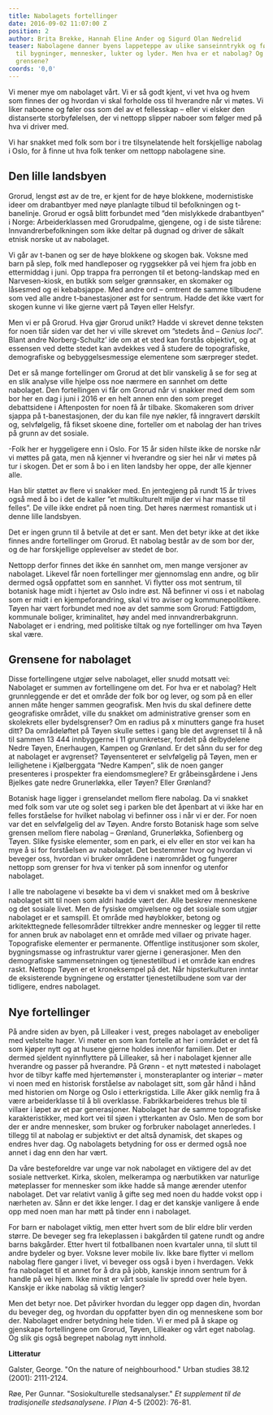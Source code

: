 ```yaml
---
title: Nabolagets fortellinger
date: 2016-09-02 11:07:00 Z
position: 2
author: Brita Brekke, Hannah Eline Ander og Sigurd Olan Nedrelid
teaser: Nabolagene danner byens lappeteppe av ulike sanseinntrykk og følelser knyttet
  til bygninger, mennesker, lukter og lyder. Men hva er et nabolag? Og hvor går egentlig
  grensene?
coords: '0,0'
---
```


Vi mener mye om nabolaget vårt. Vi er så godt kjent, vi vet hva og hvem som finnes der og hvordan vi skal forholde oss til hverandre når vi møtes. Vi liker naboene og føler oss som del av et fellesskap – eller vi elsker den distanserte storbyfølelsen, der vi nettopp slipper naboer som følger med på hva vi driver med.

Vi har snakket med folk som bor i tre tilsynelatende helt forskjellige nabolag i Oslo, for å finne ut hva folk tenker om nettopp nabolagene sine.

## Den lille landsbyen

Grorud, lengst øst av de tre, er kjent for de høye blokkene, modernistiske ideer om drabantbyer med nøye planlagte tilbud til befolkningen og t-banelinje. Grorud er også blitt forbundet med ”den mislykkede drabantbyen” i Norge: Arbeiderklassen med Grorudpalme, gjengene, og i de siste tiårene: Innvandrerbefolkningen som ikke deltar på dugnad og driver de såkalt etnisk norske ut av nabolaget.

Vi går av t-banen og ser de høye blokkene og skogen bak. Voksne med barn på slep, folk med handleposer og ryggsekker på vei hjem fra jobb en ettermiddag i juni. Opp trappa fra perrongen til et betong-landskap med en Narvesen-kiosk, en butikk som selger grønnsaker, en skomaker og låsesmed og ei kebabsjappe. Med andre ord – omtrent de samme tilbudene som ved alle andre t-banestasjoner øst for sentrum. Hadde det ikke vært for skogen kunne vi like gjerne vært på Tøyen eller Helsfyr.

Men vi er på Grorud. Hva gjør Grorud unikt? Hadde vi skrevet denne teksten for noen tiår siden var det her vi ville skrevet om ”stedets ånd – *Genius loci*”. Blant andre Norberg-Schultz’ ide om at et sted kan forstås objektivt, og at essensen ved dette stedet kan avdekkes ved å studere de topografiske, demografiske og bebyggelsesmessige elementene som særpreger stedet.

Det er så mange fortellinger om Grorud at det blir vanskelig å se for seg at en slik analyse ville hjelpe oss noe nærmere en sannhet om dette nabolaget. Den fortellingen vi får om Grorud når vi snakker med dem som bor her en dag i juni i 2016 er en helt annen enn den som preget debattsidene i Aftenposten for noen få år tilbake. Skomakeren som driver sjappa på t-banestasjonen, der du kan file nye nøkler, få inngravert dørskilt og, selvfølgelig, få fikset skoene dine, forteller om et nabolag der han trives på grunn av det sosiale.

-Folk her er hyggeligere enn i Oslo. For 15 år siden hilste ikke de norske når vi møttes på gata, men nå kjenner vi hverandre og sier hei når vi møtes på tur i skogen. Det er som å bo i en liten landsby her oppe, der alle kjenner alle.

Han blir støttet av flere vi snakker med. En jentegjeng på rundt 15 år trives også med å bo i det de kaller ”et multikulturelt miljø der vi har masse til felles”. De ville ikke endret på noen ting. Det høres nærmest romantisk ut i denne lille landsbyen.

Det er ingen grunn til å betvile at det er sant. Men det betyr ikke at det ikke finnes andre fortellinger om Grorud. Et nabolag består av de som bor der, og de har forskjellige opplevelser av stedet de bor.

Nettopp derfor finnes det ikke én sannhet om, men mange versjoner av nabolaget. Likevel får noen fortellinger mer gjennomslag enn andre, og blir dermed også oppfattet som en sannhet. Vi flytter oss mot sentrum, til botanisk hage midt i hjertet av Oslo indre øst. Nå befinner vi oss i et nabolag som er midt i en kjempeforandring, skal vi tro aviser og kommunepolitikere. Tøyen har vært forbundet med noe av det samme som Grorud: Fattigdom, kommunale boliger, kriminalitet, høy andel med innvandrerbakgrunn. Nabolaget er i endring, med politiske tiltak og nye fortellinger om hva Tøyen skal være.

## Grensene for nabolaget

Disse fortellingene utgjør selve nabolaget, eller snudd motsatt vei: Nabolaget er summen av fortellingene om det. For hva er et nabolag? Helt grunnleggende er det et område der folk bor og lever, og som på en eller annen måte henger sammen geografisk. Men hvis du skal definere dette geografiske området, ville du snakket om administrative grenser som en skolekrets eller bydelsgrenser? Om en radius på x minutters gange fra huset ditt? Da områdeløftet på Tøyen skulle settes i gang ble det avgrenset til å nå til sammen 13 444 innbyggerne i 11 grunnkretser, fordelt på delbydelene Nedre Tøyen, Enerhaugen, Kampen og Grønland. Er det sånn du ser for deg at nabolaget er avgrenset? Tøyensenteret er selvfølgelig på Tøyen, men er leilighetene i Kjølberggata “Nedre Kampen”, slik de noen ganger presenteres i prospekter fra eiendomsmeglere? Er gråbeinsgårdene i Jens Bjelkes gate nedre Grunerløkka, eller Tøyen? Eller Grønland?

Botanisk hage ligger i grenselandet mellom flere nabolag. Da vi snakket med folk som var ute og solet seg i parken ble det åpenbart at vi ikke har en felles forståelse for hvilket nabolag vi befinner oss i når vi er der. For noen var det en selvfølgelig del av Tøyen. Andre forsto Botanisk hage som selve grensen mellom flere nabolag – Grønland, Grunerløkka, Sofienberg og Tøyen. Slike fysiske elementer, som en park, ei elv eller en stor vei kan ha mye å si for forståelsen av nabolaget. Det bestemmer hvor og hvordan vi beveger oss, hvordan vi bruker områdene i nærområdet og fungerer nettopp som grenser for hva vi tenker på som innenfor og utenfor nabolaget.

I alle tre nabolagene vi besøkte ba vi dem vi snakket med om å beskrive nabolaget sitt til noen som aldri hadde vært der. Alle beskrev menneskene og det sosiale livet. Men de fysiske omgivelsene og det sosiale som utgjør nabolaget er et samspill. Et område med høyblokker, betong og arkitekttegnede fellesområder tiltrekker andre mennesker og legger til rette for annen bruk av nabolaget enn et område med villaer og private hager. Topografiske elementer er permanente. Offentlige institusjoner som skoler, bygningsmasse og infrastruktur varer gjerne i generasjoner. Men den demografiske sammensetningen og tjenestetilbud i et område kan endres raskt. Nettopp Tøyen er et kroneksempel på det. Når hipsterkulturen inntar de eksisterende bygningene og erstatter tjenestetilbudene som var der tidligere, endres nabolaget.

## Nye fortellinger

På andre siden av byen, på Lilleaker i vest, preges nabolaget av eneboliger med velstelte hager. Vi møter en som kan fortelle at her i området er det få som kjøper nytt og at husene gjerne holdes innenfor familien. Det er dermed sjeldent nyinnflyttere på Lilleaker, så her i nabolaget kjenner alle hverandre og passer på hverandre. På Grønn - et nytt møtested i nabolaget hvor de tilbyr kaffe med hjertemønster i, monsteraplanter og interiør – møter vi noen med en historisk forståelse av nabolaget sitt, som går hånd i hånd med historien om Norge og Oslo i etterkrigstida. Lille Aker gikk nemlig fra å være arbeiderklasse til å bli overklasse. Fabrikkarbeideres trehus ble til villaer i løpet av et par generasjoner. Nabolaget har de samme topografiske karakteristikker, med kort vei til sjøen i ytterkanten av Oslo. Men de som bor der er andre mennesker, som bruker og forbruker nabolaget annerledes. I tillegg til at nabolag er subjektivt er det altså dynamisk, det skapes og endres hver dag. Og nabolagets betydning for oss er dermed også noe annet i dag enn den har vært.

Da våre besteforeldre var unge var nok nabolaget en viktigere del av det sosiale nettverket. Kirka, skolen, melkerampa og nærbutikken var naturlige møteplasser for mennesker som ikke hadde så mange ærender utenfor nabolaget. Det var relativt vanlig å gifte seg med noen du hadde vokst opp i nærheten av. Sånn er det ikke lenger. I dag er det kanskje vanligere å ende opp med noen man har møtt på tinder enn i nabolaget.

For barn er nabolaget viktig, men etter hvert som de blir eldre blir verden større. De beveger seg fra lekeplassen i bakgården til gatene rundt og andre barns bakgårder. Etter hvert til fotballbanen noen kvartaler unna, til slutt til andre bydeler og byer. Voksne lever mobile liv. Ikke bare flytter vi mellom nabolag flere ganger i livet, vi beveger oss også i byen i hverdagen. Vekk fra nabolaget til et annet for å dra på jobb, kanskje innom sentrum for å handle på vei hjem. Ikke minst er vårt sosiale liv spredd over hele byen. Kanskje er ikke nabolag så viktig lenger?

Men det betyr noe. Det påvirker hvordan du legger opp dagen din, hvordan du beveger deg, og hvordan du oppfatter byen din og menneskene som bor der. Nabolaget endrer betydning hele tiden. Vi er med på å skape og gjenskape fortellingene om Grorud, Tøyen, Lilleaker og vårt eget nabolag. Og slik gis også begrepet nabolag nytt innhold.

**Litteratur**

Galster, George. "On the nature of neighbourhood." Urban studies 38.12 (2001): 2111-2124.

Røe, Per Gunnar. "Sosiokulturelle stedsanalyser." *Et supplement til de tradisjonelle stedsanalysene. I Plan* 4-5 (2002): 76-81.